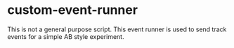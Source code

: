 # custom-event-runner

This is not a general purpose script. This event runner is used to send track events for a simple AB style experiment.
